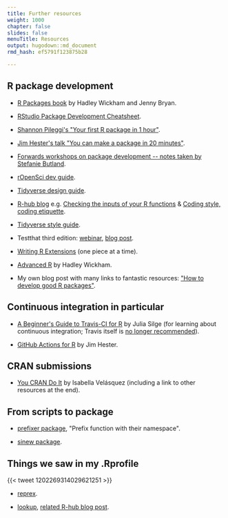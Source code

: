 ```yaml
---
title: Further resources
weight: 1000
chapter: false
slides: false
menuTitle: Resources
output: hugodown::md_document
rmd_hash: ef5791f123875b28

---
```


## R package development

-   [R Packages book](https://r-pkgs.org) by Hadley Wickham and Jenny Bryan.

-   [RStudio Package Development Cheatsheet](https://raw.githubusercontent.com/rstudio/cheatsheets/master/package-development.pdf).

-   [Shannon Pileggi's "Your first R package in 1 hour"](https://www.pipinghotdata.com/posts/2020-10-25-your-first-r-package-in-1-hour/).

-   [Jim Hester's talk "You can make a package in 20 minutes"](https://www.jimhester.com/talk/2018-rsc-r-pkgs/).

-   [Forwards workshops on package development -- notes taken by Stefanie Butland](https://github.com/stefaniebutland/pkg-dev-notes).

-   [rOpenSci dev guide](https://devguide.ropensci.org).

-   [Tidyverse design guide](https://design.tidyverse.org/).

-   [R-hub blog](https://blog.r-hub.io) e.g. [Checking the inputs of your R functions](https://blog.r-hub.io/2022/03/10/input-checking/) & [Coding style, coding etiquette](https://blog.r-hub.io/2022/03/21/code-style/).

-   [Tidyverse style guide](https://style.tidyverse.org/).

-   Testthat third edition: [webinar](https://rstudio.com/resources/webinars/testthat-3/), [blog post](https://www.tidyverse.org/blog/2020/10/testthat-3-0-0/).

-   [Writing R Extensions](https://cran.r-project.org/doc/manuals/R-exts.html) (one piece at a time).

-   [Advanced R](https://adv-r.hadley.nz/) by Hadley Wickham.

-   My own blog post with many links to fantastic resources: ["How to develop good R packages"](http://www.masalmon.eu/2017/12/11/goodrpackages/).

## Continuous integration in particular

-   [A Beginner's Guide to Travis-CI for R](https://juliasilge.com/blog/beginners-guide-to-travis/) by Julia Silge (for learning about continuous integration; Travis itself is [no longer recommended](https://ropensci.org/blog/2020/11/19/moving-away-travis/)).

-   [GitHub Actions for R](https://www.jimhester.com/talk/2020-rsc-github-actions/) by Jim Hester.

## CRAN submissions

-   [You CRAN Do It](https://ivelasq.rbind.io/blog/you-cran-do-it/) by Isabella Velásquez (including a link to other resources at the end).

## From scripts to package

-   [prefixer package](https://github.com/dreamRs/prefixer), "Prefix function with their namespace".

-   [sinew package](https://yonicd.github.io/sinew/articles/motivation.html).

## Things we saw in my .Rprofile

{{< tweet 1202269314029621251 >}}

-   [reprex](https://reprex.tidyverse.org/).

-   [lookup](https://github.com/jimhester/lookup#readme), [related R-hub blog post](https://blog.r-hub.io/2019/05/14/read-the-source/).

